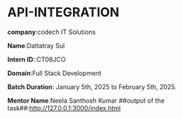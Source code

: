 # API-INTEGRATION

**company**:codech IT Solutions

**Name**:Dattatray Sul

**Intern ID**::CT08JCO

**Domain**:Full Stack Development

**Batch Duration**: January 5th, 2025 to February 5th, 2025.

**Mentor Name**:Neela Santhosh Kumar
##output of the task##:http://127.0.0.1:3000/index.html



